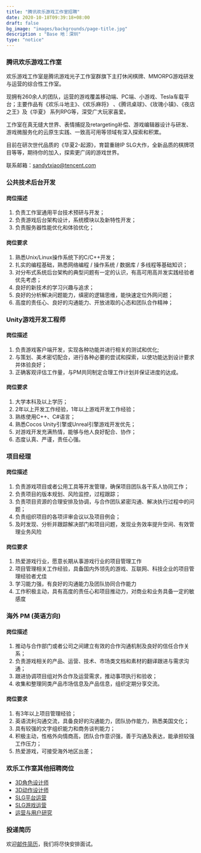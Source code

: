 ```yaml
---
title: "腾讯欢乐游戏工作室招聘"
date: 2020-10-18T09:39:18+08:00
draft: false
bg_image: "images/backgrounds/page-title.jpg"
description : "Base 地：深圳"
type: "notice"
---
```


### 腾讯欢乐游戏工作室
  
欢乐游戏工作室是腾讯游戏光子工作室群旗下主打休闲棋牌、MMORPG游戏研发与运营的综合性工作室。

现拥有260余人的团队，运营的游戏覆盖移动端、PC端、小游戏、Tesla车载平台；主要作品有《欢乐斗地主》、《欢乐麻将》 、《腾讯桌球》、《玫瑰小镇》、《夜店之王》及《华夏》 系列RPG等，深受广大玩家喜爱。

工作室在真无缝大世界、表情捕捉及retargeting补偿、游戏编辑器设计与研发、游戏微服务化的云原生实践、一致高可用等领域有深入探索和积累。

目前在研次世代品质的《华夏2-起源》，育碧重磅IP SLG大作，全新品质的棋牌项目等等，期待你的加入，探索更广阔的游戏世界。

联系邮箱：sandytxiao@tencent.com
  
### 公共技术后台开发

#### 岗位描述

1. 负责工作室通用平台技术预研与开发；
2. 负责游戏后台架构设计，系统模块以及新特性开发；
3. 负责服务器性能优化和体验优化；

#### 岗位要求    

1. 熟悉Unix/Linux操作系统下的C/C++开发；
2. 扎实的编程基础，熟悉网络编程 / 操作系统 / 数据库 / 多线程等基础知识；
3. 对分布式系统后台架构的典型问题有一定的认识，有高可用高并发实践经验者优先考虑；
4. 良好的新技术的学习兴趣与追求；
5. 良好的分析解决问题能力，缜密的逻辑思维，能快速定位外网问题；
6. 高度的责任心、良好的沟通能力、开放进取的心态和团队合作精神； 

### Unity游戏开发工程师

#### 岗位描述

1. 负责游戏客户端开发，实现各种功能并进行相关的测试和优化;
2. 与策划、美术密切配合，进行各种必要的尝试和探索，以使功能达到设计要求并体验良好；
3. 正确客观评估工作量，与PM共同制定合理工作计划并保证进度的达成。

#### 岗位要求    

1. 大学本科及以上学历；
2. 2年以上开发工作经验，1年以上游戏开发工作经验；
3. 熟练使用C++、C#语言；
4. 熟悉Cocos Unity引擎或Unreal引擎游戏开发优先；
5. 对游戏开发充满热情，能够与他人良好配合、协作；
6. 态度认真、严谨，责任心强。

### 项目经理

#### 岗位描述

1. 负责游戏项目或者公用工具等开发管理，确保项目团队各干系人协同工作；
2. 负责项目的版本规划、风险监控，过程跟踪；
3. 负责项目资源的合理安排及协调，与合作团队紧密沟通、解决执行过程中的问题；
4. 负责组织项目的各项评审会议以及项目例会；
5. 及时发现、分析并跟踪解决部门和项目问题，发现业务效率提升空间、有效管理业务风险

#### 岗位要求    

1. 热爱游戏行业，愿意长期从事游戏行业的项目管理工作
2. 项目管理相关工作经验，具备国内外领先的游戏、互联网、科技企业的项目管理经验者尤佳
3. 学习能力强，有良好的沟通能力及团队协同合作能力
4. 工作积极主动，具有高度的责任心和项目推动力，对商业和业务具备一定的敏感度

### 海外 PM (英语方向)

#### 岗位描述

1. 推动与合作部门或者公司之间建立有效的合作沟通机制及良好的信任合作关系； 
2. 负责游戏相关的产品、运营、技术、市场类文档和素材的翻译跟进与需求沟通； 
3. 跟进协调项目组对外合作及运营需求，推动事项执行和验收； 
4. 收集和整理同类产品市场信息及产品信息，组织定期分享交流。

#### 岗位要求    

1. 有3年以上项目管理经验； 
2. 英语流利沟通交流，具备良好的沟通能力，团队协作能力，熟悉美国文化； 
3. 具有较强的文字组织能力和商务谈判能力； 
4. 积极主动，性格外向情商高，团队合作意识强，善于沟通及表达，能承担较强工作压力； 
5. 热爱游戏，可接受海外地区出差；

### 欢乐工作室其他招聘岗位

- [3D角色设计师](https://careers.tencent.com/jobdesc.html?postId=1293816820913938432)
- [3D动作设计师](https://careers.tencent.com/jobdesc.html?postId=1267699514735599616)
- [SLG平台运营](https://careers.tencent.com/jobdesc.html?postId=1301489409215963136)
- [SLG游戏运营](https://careers.tencent.com/jobdesc.html?postId=1301489409765416960)
- [运营与用户研究](https://careers.tencent.com/jobdesc.html?postId=1298867945715277824)

### 投递简历
  
欢迎[邮件简历](mailto:sandytxiao@tencent.com)，我们将尽快安排面试。
